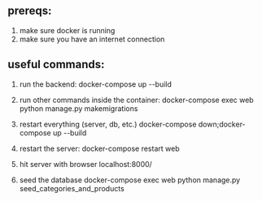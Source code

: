 ## prereqs: 
1. make sure docker is running
1. make sure you have an internet connection

## useful commands:

1. run the backend: 
docker-compose up --build

1. run other commands inside the container:
docker-compose exec web python manage.py makemigrations

1. restart everything (server, db, etc.)
docker-compose down;docker-compose up --build

1. restart the server:
docker-compose restart web

1. hit server with browser
localhost:8000/

1. seed the database
docker-compose exec web python manage.py seed_categories_and_products